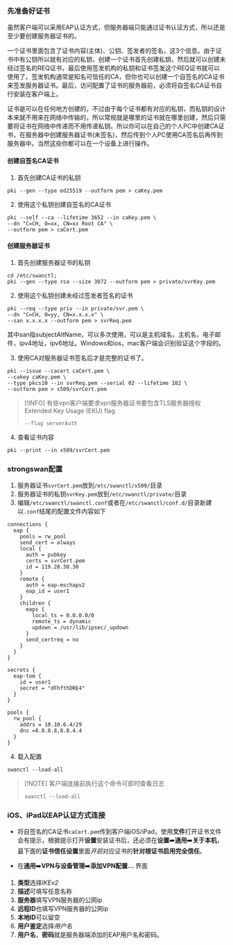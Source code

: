 ### 先准备好证书
虽然客户端可以采用EAP认证方式，但服务器端只能通过证书认证方式，所以还是至少要创建服务器证书的。

一个证书里面包含了证书内容(主体)、公钥、签发者的签名，这3个信息。由于证书中有公钥所以就有对应的私钥，创建一个证书首先创建私钥，然后就可以创建未经过签名的REQ证书，最后使用签发机构的私钥和证书签发这个REQ证书就可以使用了。签发机构通常是知名可信任的CA，但你也可以创建一个自签名的CA证书来签发服务器证书。最后，访问配置了证书的服务器前，必须将自签名CA证书自行安装在客户端上。

证书是可以在任何地方创建的，不过由于每个证书都有对应的私钥，而私钥的设计本来就不用来在网络中传输的，所以常规就是哪里的证书就在哪里创建，然后只需要将证书在网络中传递而不用传递私钥。所以你可以在自己的个人PC中创建CA证书，在服务器中创建服务器证书(未签名)，然后传到个人PC使用CA签名后再传到服务器中。当然这些你都可以在一个设备上进行操作。

#### 创建自签名CA证书
1. 首先创建CA证书的私钥
```
pki --gen --type ed25519 --outform pem > caKey.pem
```
2. 使用这个私钥创建自签名的CA证书
```
pki --self --ca --lifetime 3652 --in caKey.pem \
--dn "C=CH, O=xx, CN=xx Root CA" \
--outform pem > caCert.pem
```

#### 创建服务器证书
1. 首先创建服务器证书的私钥
```
cd /etc/swanctl;
pki --gen --type rsa --size 3072 --outform pem > private/svrKey.pem
```
2. 使用这个私钥创建未经过签发者签名的证书
```
pki --req --type priv --in private/svr.pem \
--dn "C=CH, O=yy, CN=x.x.x.x" \
--san x.x.x.x --outform pem > svrReq.pem
```
其中san指subjectAltName，可以多次使用，可以是主机域名，主机名，电子邮件，ipv4地址，ipv6地址。Windows和ios，mac客户端会识别验证这个字段的。

3. 使用CA对服务器证书签名后才是完整的证书了。
```
pki --issue --cacert caCert.pem \
--cakey caKey.pem \
--type pkcs10 --in svrReq.pem --serial 02 --lifetime 182 \
--outform pem > x509/svrCert.pem
```

> [!INFO] 有些vpn客户端要求vpn服务器证书要包含TLS服务器授权Extended Key Usage (EKU) flag
>
> ```
> --flag serverAuth
> ```

4. 查看证书内容
```
pki --print --in x509/svrCert.pem
```

### strongswan配置
1. 服务器证书`svrCert.pem`放到`/etc/swanctl/x509/`目录
2. 服务器证书的私钥`svrKey.pem`放到`/etc/swanctl/private/`目录
3. 编辑`/etc/swanctl/swanctl.conf`或者在`/etc/swanctl/conf.d/`目录新建以`.conf`结尾的配置文件内容如下
```
connections {
  eap {
    pools = rw_pool
    send_cert = always
    local {
      auth = pubkey
      certs = svrCert.pem
      id = 119.28.30.30
    }
    remote {
      auth = eap-mschapv2
      eap_id = user1
    }
    children {
      eaps {
        local_ts = 0.0.0.0/0
        remote_ts = dynamic
        updown = /usr/lib/ipsec/_updown
      }
      send_certreq = no
    }
  }
}

secrets {
  eap-tom {
    id = user1
    secret = "dFhfthDRE4"
  }
}

pools {
  rw_pool {
    addrs = 10.10.6.4/29
    dns =8.8.8.8,8.8.4.4
  }
}
```

4. 载入配置
```
swanctl --load-all
```

> [!NOTE] 客户端连接前执行这个命令可即时查看日志
> ```
> swanctl --load-all
> ```

### iOS、iPad以EAP认证方式连接
- 将自签名的CA证书`caCert.pem`传到客户端iOS/iPad，使用**文件**打开证书文件会有提示，根据提示打开**设置**安装证书后，还必须在**设置**➡️**通用**➡️**关于本机**，最下面的**证书信任设置**里面*开启*对应证书的**针对根证书启用完全信任**。

- 在**通用**➡️**VPN与设备管理**➡️**添加VPN配置...** 界面
1. **类型**选择*IKEv2*
2. **描述**可填写任意名称
3. **服务器**填写VPN服务器的公网ip
4. **远程ID**也填写VPN服务器的公网ip
5. **本地ID**可以留空
6. **用户鉴定**选择*用户名*
7. **用户名**，**密码**就是服务器端添加的EAP用户名和密码。
